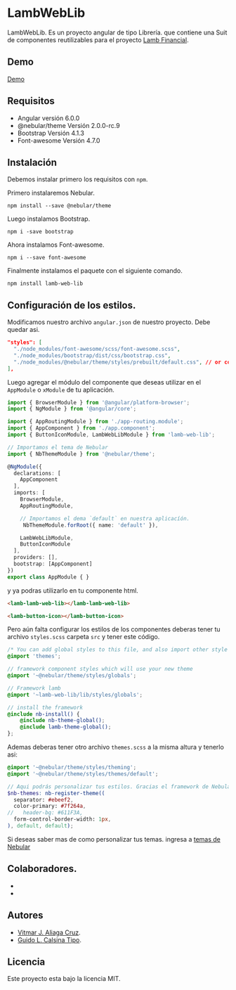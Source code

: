 # LambWebLib

LambWebLib. Es un proyecto angular de tipo Librería. que contiene una Suit de componentes reutilizables para el proyecto [Lamb Financial](https://lamb.upeu.edu.pe).

## Demo
[Demo](https://lamb.upeu.edu.pe)

## Requisitos
* Angular versión 6.0.0
* @nebular/theme Versión 2.0.0-rc.9
* Bootstrap Versión 4.1.3
* Font-awesome Versión 4.7.0

## Instalación

Debemos instalar primero los requisitos con `npm`.

Primero instalaremos Nebular.

```shell
npm install --save @nebular/theme
```
Luego instalamos Bootstrap.

```shell
npm i -save bootstrap
```

Ahora instalamos Font-awesome.

```shell
npm i --save font-awesome
```

Finalmente instalamos el paquete con el siguiente comando.

```shell
npm install lamb-web-lib
```

## Configuración de los estilos.

Modificamos nuestro archivo `angular.json` de nuestro proyecto. Debe quedar asi.

```json
"styles": [
  "./node_modules/font-awesome/scss/font-awesome.scss",
  "./node_modules/bootstrap/dist/css/bootstrap.css",
  "./node_modules/@nebular/theme/styles/prebuilt/default.css", // or cosmic.css
],
```

Luego agregar el módulo del componente que deseas utilizar en el `AppModule` o `xModule` de tu aplicación.

```typescript
import { BrowserModule } from '@angular/platform-browser';
import { NgModule } from '@angular/core';

import { AppRoutingModule } from './app-routing.module';
import { AppComponent } from './app.component';
import { ButtonIconModule, LambWebLibModule } from 'lamb-web-lib';

// Importamos el tema de Nebular
import { NbThemeModule } from '@nebular/theme';

@NgModule({
  declarations: [
    AppComponent
  ],
  imports: [
    BrowserModule,
    AppRoutingModule,

    // Importamos el dema `default` en nuestra aplicacíón.
     NbThemeModule.forRoot({ name: 'default' }), 

    LambWebLibModule,
    ButtonIconModule
  ],
  providers: [],
  bootstrap: [AppComponent]
})
export class AppModule { }
```
y ya podras utilizarlo en tu componente html.
```html
<lamb-lamb-web-lib></lamb-lamb-web-lib>

<lamb-button-icon></lamb-button-icon>
```

Pero aún falta configurar los estilos de los componentes deberas tener tu archivo `styles.scss` carpeta `src`
y tener este código.
```scss
/* You can add global styles to this file, and also import other style files */
@import 'themes';

// framework component styles which will use your new theme
@import '~@nebular/theme/styles/globals';

// Framework lamb
@import '~lamb-web-lib/lib/styles/globals';

// install the framework
@include nb-install() {
    @include nb-theme-global();
    @include lamb-theme-global();
};
```
Ademas deberas tener otro archivo `themes.scss` a la misma altura y tenerlo asi:

```scss
@import '~@nebular/theme/styles/theming';
@import '~@nebular/theme/styles/themes/default';

// Aqui podrás personalizar tus estilos. Gracias el framework de Nebular.
$nb-themes: nb-register-theme((
  separator: #ebeef2,
  color-primary: #7f264a,
//   header-bg: #611F3A,
  form-control-border-width: 1px,
), default, default);
```
Si deseas saber mas de como personalizar tus temas. ingresa a [temas de Nebular](https://akveo.github.io/nebular/docs/guides/enable-theme-system#basic-setup)
## Colaboradores.

* 
* 

## Autores

* [Vitmar J. Aliaga Cruz](https://github.com/valiaga).
* [Guido L. Calsina Tipo](https://github.com/tiposaurio).

## Licencia

Este proyecto esta bajo la licencia MIT.